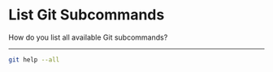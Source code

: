 # List Git Subcommands

How do you list all available Git subcommands?

---

```bash
git help --all
```
